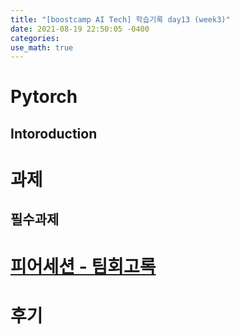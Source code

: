 ```yaml
---
title: "[boostcamp AI Tech] 학습기록 day13 (week3)"
date: 2021-08-19 22:50:05 -0400
categories:
use_math: true
---
```


# Pytorch
## Intoroduction











































# 과제
## 필수과제

# [피어세션 - 팀회고록]()

# 후기